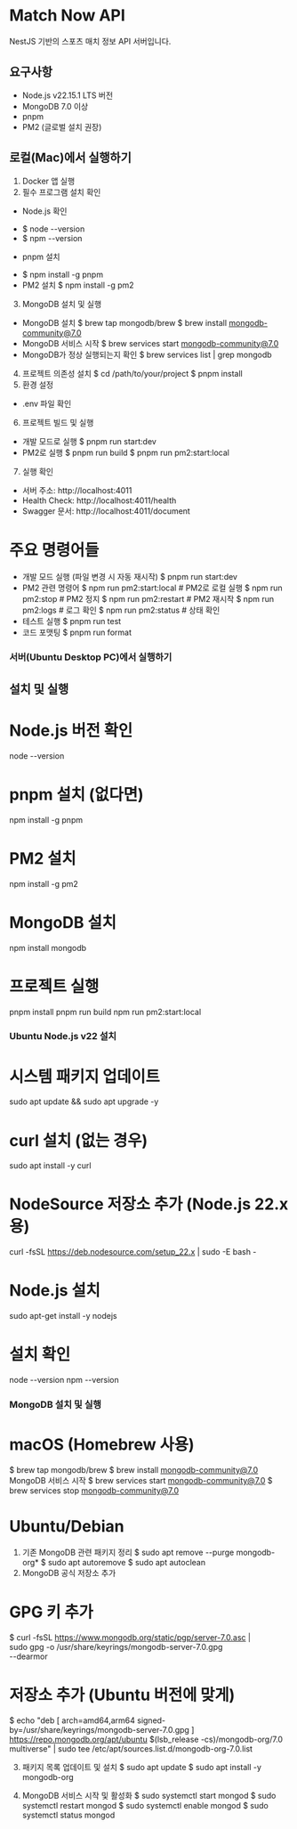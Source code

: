 # Match Now API
NestJS 기반의 스포츠 매치 정보 API 서버입니다.

## 요구사항
- Node.js v22.15.1 LTS 버전
- MongoDB 7.0 이상
- pnpm
- PM2 (글로벌 설치 권장)



## 로컬(Mac)에서 실행하기
1. Docker 앱 실행
2. 필수 프로그램 설치 확인
* Node.js 확인
- $ node --version
- $ npm --version
* pnpm 설치
- $ npm install -g pnpm
- PM2 설치
   $ npm install -g pm2
3. MongoDB 설치 및 실행
- MongoDB 설치
$ brew tap mongodb/brew
$ brew install mongodb-community@7.0
- MongoDB 서비스 시작
$ brew services start mongodb-community@7.0
-  MongoDB가 정상 실행되는지 확인
$ brew services list | grep mongodb
4. 프로젝트 의존성 설치
$ cd /path/to/your/project
$ pnpm install
5. 환경 설정
- .env 파일 확인
6. 프로젝트 빌드 및 실행
- 개발 모드로 실행
$ pnpm run start:dev
- PM2로 실행
$ pnpm run build
$ pnpm run pm2:start:local
7. 실행 확인
- 서버 주소: http://localhost:4011
- Health Check: http://localhost:4011/health
- Swagger 문서: http://localhost:4011/document
# 주요 명령어들
- 개발 모드 실행 (파일 변경 시 자동 재시작)
$ pnpm run start:dev
- PM2 관련 명령어
$ npm run pm2:start:local    # PM2로 로컬 실행
$ npm run pm2:stop          # PM2 정지
$ npm run pm2:restart       # PM2 재시작
$ npm run pm2:logs          # 로그 확인
$ npm run pm2:status        # 상태 확인
- 테스트 실행
$ pnpm run test
- 코드 포맷팅
$ pnpm run format





### 서버(Ubuntu Desktop PC)에서 실행하기










## 설치 및 실행
# Node.js 버전 확인
node --version

# pnpm 설치 (없다면)
npm install -g pnpm

# PM2 설치
npm install -g pm2

# MongoDB 설치
npm install mongodb

# 프로젝트 실행
pnpm install
pnpm run build
npm run pm2:start:local



### Ubuntu Node.js v22 설치
# 시스템 패키지 업데이트
sudo apt update && sudo apt upgrade -y

# curl 설치 (없는 경우)
sudo apt install -y curl

# NodeSource 저장소 추가 (Node.js 22.x용)
curl -fsSL https://deb.nodesource.com/setup_22.x | sudo -E bash -

# Node.js 설치
sudo apt-get install -y nodejs

# 설치 확인
node --version
npm --version




### MongoDB 설치 및 실행
# macOS (Homebrew 사용)
$ brew tap mongodb/brew
$ brew install mongodb-community@7.0
MongoDB 서비스 시작
$ brew services start mongodb-community@7.0
$ brew services stop mongodb-community@7.0

# Ubuntu/Debian
1. 기존 MongoDB 관련 패키지 정리
$ sudo apt remove --purge mongodb-org*
$ sudo apt autoremove
$ sudo apt autoclean
2. MongoDB 공식 저장소 추가
# GPG 키 추가
$ curl -fsSL https://www.mongodb.org/static/pgp/server-7.0.asc | \
   sudo gpg -o /usr/share/keyrings/mongodb-server-7.0.gpg \
   --dearmor

# 저장소 추가 (Ubuntu 버전에 맞게)
$ echo "deb [ arch=amd64,arm64 signed-by=/usr/share/keyrings/mongodb-server-7.0.gpg ] https://repo.mongodb.org/apt/ubuntu $(lsb_release -cs)/mongodb-org/7.0 multiverse" | sudo tee /etc/apt/sources.list.d/mongodb-org-7.0.list

3. 패키지 목록 업데이트 및 설치
$ sudo apt update
$ sudo apt install -y mongodb-org

5. MongoDB 서비스 시작 및 활성화
$ sudo systemctl start mongod
$ sudo systemctl restart mongod
$ sudo systemctl enable mongod
$ sudo systemctl status mongod